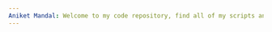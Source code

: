 ```yaml
---
Aniket Mandal: Welcome to my code repository, find all of my scripts and toy projects here
---
```


